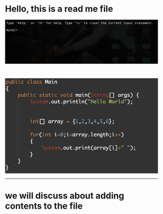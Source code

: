 # Hello, this is a read me file </br>

![alt text](Pictures/Pic.png "Image added") </br>

</br>

![alt text](Pictures/Pic2.png "Image added") </br>

---------------------------------------------------------------------------------------------


# we will discuss about adding contents to the file
